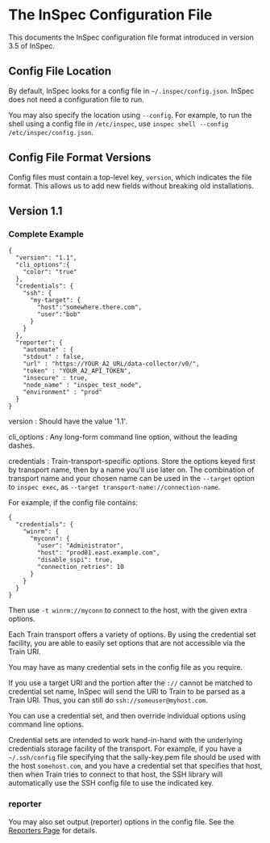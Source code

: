 # The InSpec Configuration File

This documents the InSpec configuration file format introduced in version 3.5 of InSpec.

## Config File Location

By default, InSpec looks for a config file in `~/.inspec/config.json`.  InSpec does not need a configuration file to run.

You may also specify the location using `--config`.  For example, to run the shell using a config file in `/etc/inspec`, use `inspec shell --config /etc/inspec/config.json`.

## Config File Format Versions

Config files must contain a top-level key, `version`, which indicates the file format. This allows us to add new fields without breaking old installations.

## Version 1.1

### Complete Example

```
{
  "version": "1.1",
  "cli_options":{
    "color": "true"
  },
  "credentials": {
    "ssh": {
      "my-target": {
        "host":"somewhere.there.com",
        "user":"bob"
      }
    }
  },
  "reporter": {
    "automate" : {
    "stdout" : false,
    "url" : "https://YOUR_A2_URL/data-collector/v0/",
    "token" : "YOUR_A2_API_TOKEN",
    "insecure" : true,
    "node_name" : "inspec_test_node",
    "environment" : "prod"
  }
}
```

version
: Should have the value '1.1'.

cli_options
: Any long-form command line option, without the leading dashes.

credentials
: Train-transport-specific options. Store the options keyed first by transport name, then by a name you'll use later on. The combination of transport name and your chosen name can be used in the `--target` option to `inspec exec`, as `--target transport-name://connection-name`.

For example, if the config file contains:

```
{
  "credentials": {
    "winrm": {
      "myconn": {
        "user": "Administrator",
        "host": "prod01.east.example.com",
        "disable_sspi": true,
        "connection_retries": 10
      }
    }
  }
}
```

Then use `-t winrm://myconn` to connect to the host, with the given extra options.

Each Train transport offers a variety of options. By using the credential set facility, you are able to easily set options that are not accessible via the Train URI.

You may have as many credential sets in the config file as you require.

If you use a target URI and the portion after the `://` cannot be matched to credential set name, InSpec will send the URI to Train to be parsed as a Train URI.  Thus, you can still do `ssh://someuser@myhost.com`.

You can use a credential set, and then override individual options using command line options.

Credential sets are intended to work hand-in-hand with the underlying credentials storage facility of the transport. For example, if you have a `~/.ssh/config` file specifying that the sally-key.pem file should be used with the host `somehost.com`, and you have a credential set that specifies that host, then when Train tries to connect to that host, the SSH library will automatically use the SSH config file to use the indicated key.

### reporter

You may also set output (reporter) options in the config file.  See the [Reporters Page](https://www.inspec.io/docs/reference/reporters/) for details.
